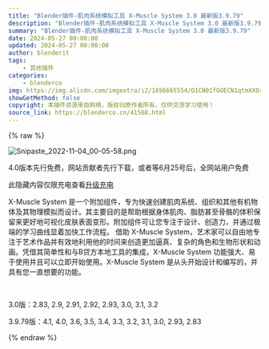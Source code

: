 ```yaml
---
title: "Blender插件-肌肉系统模拟工具 X-Muscle System 3.0 最新版3.9.79"
description: "Blender插件-肌肉系统模拟工具 X-Muscle System 3.0 最新版3.9.79"
summary: "Blender插件-肌肉系统模拟工具 X-Muscle System 3.0 最新版3.9.79"
date: 2024-05-27 00:00:00
updated: 2024-05-27 00:00:00
author: blenderit
tags: 
    - 其他插件
categories:
    - blenderco
img: https://img.alicdn.com/imgextra/i2/1856665554/O1CN01fGOECN1qtmXXOrGYo_!!1856665554.png
showGetMethod: false
copyright: 本插件资源来自网络，版权归原作者所有，仅供交流学习使用！
source_link: https://blenderco.cn/41568.html
---
```


{% raw %}
<p><img class="aligncenter" src="https://img.alicdn.com/imgextra/i2/1856665554/O1CN01fGOECN1qtmXXOrGYo_!!1856665554.png" alt="Snipaste_2022-11-04_00-05-58.png"></p><p>4.0版本先行免费，网站贡献者先行下载，或者等6月25号后，全网站用户免费</p><div class="erphpdown erphpdown-see erphpdown-content-vip" style="display:block">此隐藏内容仅限充电查看<a href="https://blenderco.cn/wp-admin/admin.php?page=erphpdown/admin/erphp-update-vip.php" target="_blank" class="erphpdown-vip">升级充电</a></div><p>X-Muscle System 是一个附加组件，专为快速创建肌肉系统、组织和其他有机物体及其物理模拟而设计。其主要目的是帮助根据身体肌肉、脂肪甚至骨骼的体积保留来更好地可视化皮肤表面变形。附加组件可让您专注于设计、创造力，并通过极端的学习曲线显着加快工作流程。 借助 X-Muscle System，艺术家可以自由地专注于艺术作品并有效地利用他的时间来创造更加逼真、复杂的角色和生物形状和动画。凭借其简单性和与B贷方本地工具的集成，X-Muscle System 功能强大、易于使用并且可以立即开始使用。X-Muscle System 是从头开始设计和编写的，并具有您一直想要的功能。</p><p> </p><p>3.0版：2.83, 2.9, 2.91, 2.92, 2.93, 3.0, 3.1, 3.2</p><p>3.9.79版：4.1, 4.0, 3.6, 3.5, 3.4, 3.3, 3.2, 3.1, 3.0, 2.93, 2.83</p>
<div style="display: none">blenderco</div>
{% endraw %}